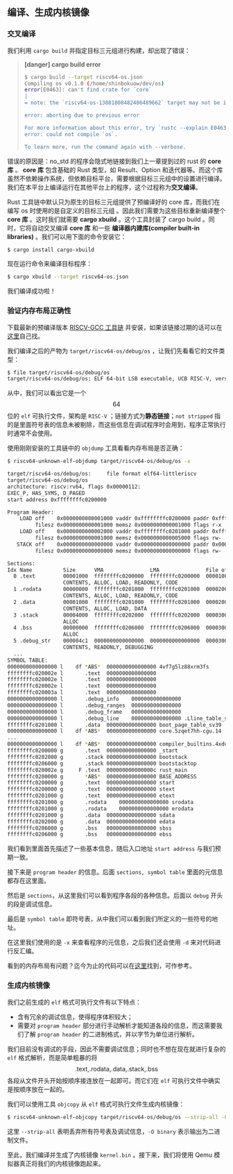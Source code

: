 ## 编译、生成内核镜像

### 交叉编译

我们利用 ``cargo build`` 并指定目标三元组进行构建，却出现了错误：

> **[danger] cargo build error**
>
> ```bash
> $ cargo build --target riscv64-os.json    
> Compiling os v0.1.0 (/home/shinbokuow/dev/os)
> error[E0463]: can't find crate for `core`
> |
> = note: the `riscv64-os-13881808482486489662` target may not be installed
> 
> error: aborting due to previous error
> 
> For more information about this error, try `rustc --explain E0463`.
> error: could not compile `os`.
> 
> To learn more, run the command again with --verbose.
> ```
>

错误的原因是：no_std 的程序会隐式地链接到我们上一章提到过的 rust 的 **core 库** 。 **core 库** 包含基础的 Rust 类型，如 Result、Option 和迭代器等。而这个库虽然不依赖操作系统，但依赖目标平台，需要根据目标三元组中的设置进行编译。我们在本平台上编译运行在其他平台上的程序，这个过程称为**交叉编译**。

Rust 工具链中默认只为原生的目标三元组提供了预编译好的 core 库，而我们在编写 os 时使用的是自定义的目标三元组 。因此我们需要为这些目标重新编译整个 **core 库** 。这时我们就需要 **cargo xbuild** 。这个工具封装了 cargo build 。同时，它将自动交叉编译 **core 库** 和一些 **编译器内建库(compiler built-in libraries)** 。我们可以用下面的命令安装它：

```bash
$ cargo install cargo-xbuild
```

现在运行命令来编译目标程序：

```bash
$ cargo xbuild --target riscv64-os.json
```

我们编译成功啦！

### 验证内存布局正确性

下载最新的预编译版本 [RISCV-GCC 工具链](https://static.dev.sifive.com/dev-tools/riscv64-unknown-elf-gcc-8.3.0-2019.08.0-x86_64-linux-ubuntu14.tar.gz) 并安装，如果该链接过期的话可以在[这里](https://www.sifive.com/boards#software)自己找。

我们编译之后的产物为 ``target/riscv64-os/debug/os`` ，让我们先看看它的文件类型：

```bash
$ file target/riscv64-os/debug/os
target/riscv64-os/debug/os: ELF 64-bit LSB executable, UCB RISC-V, version 1 (SYSV), statically linked, not stripped
```

从中，我们可以看出它是一个 $$64$$ 位的 ``elf`` 可执行文件，架构是 ``RISC-V`` ；链接方式为**静态链接**；``not stripped`` 指的是里面符号表的信息未被剔除，而这些信息在调试程序时会用到，程序正常执行时通常不会使用。

使用刚刚安装的工具链中的 ``objdump`` 工具看看内存布局是否正确：

```bash
$ riscv64-unknown-elf-objdump target/riscv64-os/debug/os -x

target/riscv64-os/debug/os:     file format elf64-littleriscv
target/riscv64-os/debug/os
architecture: riscv:rv64, flags 0x00000112:
EXEC_P, HAS_SYMS, D_PAGED
start address 0xffffffffc0200000

Program Header:
    LOAD off    0x0000000000001000 vaddr 0xffffffffc0200000 paddr 0xffffffffc0200000 align 2**12
         filesz 0x0000000000001000 memsz 0x0000000000001000 flags r-x
    LOAD off    0x0000000000002000 vaddr 0xffffffffc0201000 paddr 0xffffffffc0201000 align 2**12
         filesz 0x0000000000001000 memsz 0x0000000000005000 flags rw-
   STACK off    0x0000000000000000 vaddr 0x0000000000000000 paddr 0x0000000000000000 align 2**0
         filesz 0x0000000000000000 memsz 0x0000000000000000 flags rw-

Sections:
Idx Name          Size      VMA               LMA               File off  Algn
  0 .text         00001000  ffffffffc0200000  ffffffffc0200000  00001000  2**1
                  CONTENTS, ALLOC, LOAD, READONLY, CODE
  1 .rodata       00000000  ffffffffc0201000  ffffffffc0201000  00002000  2**0
                  CONTENTS, ALLOC, LOAD, READONLY, CODE
  2 .data         00001000  ffffffffc0201000  ffffffffc0201000  00002000  2**12
                  CONTENTS, ALLOC, LOAD, DATA
  3 .stack        00004000  ffffffffc0202000  ffffffffc0202000  00003000  2**12
                  ALLOC
  4 .bss          00000000  ffffffffc0206000  ffffffffc0206000  00003000  2**0
                  ALLOC
  5 .debug_str    000004c1  0000000000000000  0000000000000000  00003000  2**0
                  CONTENTS, READONLY, DEBUGGING
  ...
SYMBOL TABLE:
0000000000000000 l    df *ABS*	0000000000000000 4vf7g5lz88xrm3fs
ffffffffc020002e l       .text	0000000000000000 
ffffffffc020002e l       .text	0000000000000000 
ffffffffc020002e l       .text	0000000000000000 
ffffffffc020003a l       .text	0000000000000000 
0000000000000000 l       .debug_info	0000000000000000 
0000000000000000 l       .debug_ranges	0000000000000000 
0000000000000000 l       .debug_frame	0000000000000000 
0000000000000000 l       .debug_line	0000000000000000 .Lline_table_start0
ffffffffc0201000 l       .data	0000000000000000 boot_page_table_sv39
0000000000000000 l    df *ABS*	0000000000000000 core.5zqet7hh-cgu.14
...
0000000000000000 l    df *ABS*	0000000000000000 compiler_builtins.4xdua3jz-cgu.7
ffffffffc0200000 g       .text	0000000000000000 _start
ffffffffc0202000 g       .stack	0000000000000000 bootstack
ffffffffc0206000 g       .stack	0000000000000000 bootstacktop
ffffffffc020002e g     F .text	000000000000000c rust_main
ffffffffc0200000 g       *ABS*	0000000000000000 BASE_ADDRESS
ffffffffc0200000 g       .text	0000000000000000 start
ffffffffc0200000 g       .text	0000000000000000 stext
ffffffffc0201000 g       .text	0000000000000000 etext
ffffffffc0201000 g       .rodata	0000000000000000 srodata
ffffffffc0201000 g       .rodata	0000000000000000 erodata
ffffffffc0201000 g       .data	0000000000000000 sdata
ffffffffc0202000 g       .data	0000000000000000 edata
ffffffffc0206000 g       .bss	0000000000000000 sbss
ffffffffc0206000 g       .bss	0000000000000000 ebss
```

我们看到里面首先描述了一些基本信息，随后入口地址 ``start address`` 与我们预期一致。

接下来是 ``program header`` 的信息。后面 ``sections, symbol table`` 里面的元信息都存在这里面。

然后是 ``sections``，从这里我们可以看到程序各段的各种信息。后面以 ``debug`` 开头的段是调试信息。

最后是 ``symbol table`` 即符号表，从中我们可以看到我们所定义的一些符号的地址。

在这里我们使用的是 ``-x`` 来查看程序的元信息，之后我们还会使用 ``-d`` 来对代码进行反汇编。 

看到的内存布局有问题？迄今为止的代码可以在[这里]()找到，可作参考。

### 生成内核镜像

我们之前生成的 ``elf`` 格式可执行文件有以下特点：

* 含有冗余的调试信息，使得程序体积较大；
* 需要对 ``program header`` 部分进行手动解析才能知道各段的信息，而这需要我们了解 ``program header`` 的二进制格式，并以字节为单位进行解析。

我们目前没有调试的手段，因此不需要调试信息；同时也不想在现在就进行复杂的 ``elf`` 格式解析，而是简单粗暴的将  $$\text{.text,.rodata,.data,.stack,.bss}$$ 各段从文件开头开始按顺序接连放在一起即可。而它们在 ``elf`` 可执行文件中确实是按顺序放在一起的。

我们可以使用工具 ``objcopy`` 从 ``elf`` 格式可执行文件生成内核镜像：

```bash
$ riscv64-unknown-elf-objcopy target/riscv64-os/debug/os --strip-all -O binary target/riscv64-os/debug/kernel.bin
```

这里 ``--strip-all`` 表明丢弃所有符号表及调试信息，``-O binary`` 表示输出为二进制文件。

至此，我们编译并生成了内核镜像 ``kernel.bin`` 。接下来，我们将使用 Qemu 模拟器真正将我们的内核镜像跑起来。
